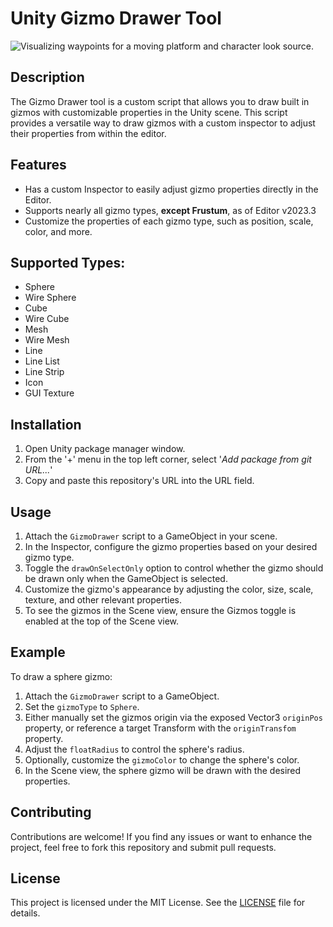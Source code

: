 Unity Gizmo Drawer Tool
==================

![Visualizing waypoints for a moving platform and character look source.](ReadMeImgs/MovingPlatformExample-LineStrip.gif)

Description
-----------

The Gizmo Drawer tool is a custom script that allows you to draw built in gizmos with customizable properties in the Unity scene. This script provides a versatile way to draw gizmos with a custom inspector to adjust their properties from within the editor.


Features
--------
* Has a custom Inspector to easily adjust gizmo properties directly in the Editor.
* Supports nearly all gizmo types, **except Frustum**, as of Editor v2023.3
* Customize the properties of each gizmo type, such as position, scale, color, and more.

## Supported Types:
*   Sphere
*   Wire Sphere
*   Cube
*   Wire Cube
*   Mesh
*   Wire Mesh
*   Line
*   Line List
*   Line Strip
*   Icon
*   GUI Texture

Installation
------------

1.  Open Unity package manager window.
2.  From the '+' menu in the top left corner, select '*Add package from git URL...*'
3.  Copy and paste this repository's URL into the URL field.

Usage
-----
1.  Attach the `GizmoDrawer` script to a GameObject in your scene.
2.  In the Inspector, configure the gizmo properties based on your desired gizmo type.
3.  Toggle the `drawOnSelectOnly` option to control whether the gizmo should be drawn only when the GameObject is selected.
4.  Customize the gizmo's appearance by adjusting the color, size, scale, texture, and other relevant properties.
5.  To see the gizmos in the Scene view, ensure the Gizmos toggle is enabled at the top of the Scene view.

Example
-------
To draw a sphere gizmo:

1.  Attach the `GizmoDrawer` script to a GameObject.
2.  Set the `gizmoType` to `Sphere`.
3.  Either manually set the gizmos origin via the exposed Vector3 `originPos` property, or reference a target Transform with the `originTransfom` property.
4.  Adjust the `floatRadius` to control the sphere's radius.
5.  Optionally, customize the `gizmoColor` to change the sphere's color.
6.  In the Scene view, the sphere gizmo will be drawn with the desired properties.

Contributing
------------

Contributions are welcome! If you find any issues or want to enhance the project, feel free to fork this repository and submit pull requests.

License
-------

This project is licensed under the MIT License. See the [LICENSE](LICENSE.md) file for details.

